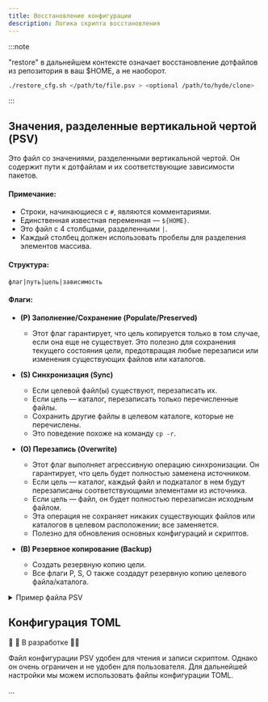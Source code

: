 ```yaml
---
title: Восстановление конфигурации
description: Логика скрипта восстановления
---
```


:::note

"restore" в дальнейшем контексте означает восстановление дотфайлов из репозитория в ваш $HOME, а не наоборот.

```sh
./restore_cfg.sh </path/to/file.psv > <optional /path/to/hyde/clone>
```

:::

## Значения, разделенные вертикальной чертой (PSV)

Это файл со значениями, разделенными вертикальной чертой. Он содержит пути к дотфайлам и их соответствующие зависимости пакетов.

#### Примечание:

- Строки, начинающиеся с `#`, являются комментариями.
- Единственная известная переменная — `${HOME}`.
- Это файл с 4 столбцами, разделенными `|`.
- Каждый столбец должен использовать пробелы для разделения элементов массива.

#### Структура:

```shell
флаг|путь|цель|зависимость
```

#### Флаги:

-   **(P) Заполнение/Сохранение (Populate/Preserved)**

    -   Этот флаг гарантирует, что цель копируется только в том случае, если она еще не существует. Это полезно для сохранения текущего состояния цели, предотвращая любые перезаписи или изменения существующих файлов или каталогов.

-   **(S) Синхронизация (Sync)**

    -   Если целевой файл(ы) существуют, перезаписать их.
    -   Если цель — каталог, перезаписать только перечисленные файлы.
    -   Сохранить другие файлы в целевом каталоге, которые не перечислены.
    -   Это поведение похоже на команду `cp -r`.

-   **(O) Перезапись (Overwrite)**

    -   Этот флаг выполняет агрессивную операцию синхронизации. Он гарантирует, что цель будет полностью заменена источником.
    -   Если цель — каталог, каждый файл и подкаталог в нем будут перезаписаны соответствующими элементами из источника.
    -   Если цель — файл, он будет полностью перезаписан исходным файлом.
    -   Эта операция не сохраняет никаких существующих файлов или каталогов в целевом расположении; все заменяется.
    -   Полезно для обновления основных конфигураций и скриптов.

-   **(B) Резервное копирование (Backup)**
    -   Создать резервную копию цели.
    -   Все флаги P, S, O также создадут резервную копию целевого файла/каталога.

<details>
<summary>Пример файла PSV</summary>

```shell
#  Основные файлы Hyde 
P|${HOME}/.config/hyde|config.toml|hyprland
P|${HOME}/.config/hypr|hyde.conf animations.conf windowrules.conf keybindings.conf userprefs.conf monitors.conf|hyprland
P|${HOME}/.config/hypr|nvidia.conf|hyprland nvidia-utils
P|${HOME}/.config/hypr/themes|theme.conf wallbash.conf colors.conf|hyprland
P|${HOME}/.local/state|hyde|hyprland

S|${HOME}/.config/hypr|hyprland.conf|hyprland
S|${HOME}/.local|bin|hyprland
S|${HOME}/.config|gtk-3.0|nwg-look
S|${HOME}/.config|nwg-look|nwg-look
S|${HOME}/.config|xsettingsd|nwg-look
S|${HOME}|.gtkrc-2.0|nwg-look
S|${HOME}/.config|Kvantum|kvantum
S|${HOME}/.config|qt5ct|qt5ct
S|${HOME}/.config|qt6ct|qt6ct
S|${HOME}/.config/hyde|wallbash|hyprland
S|${HOME}/.config/hypr|animations|hyprland

O|${HOME}/.local/share|hyde|hyprland
O|${HOME}/.local/lib|hyde|hyprland

#  Редактор 
P|${HOME}/.config/Code - OSS/User|settings.json|code
P|${HOME}/.config/Code/User|settings.json|visual-studio-code-bin
P|${HOME}/.config/VSCodium/User|settings.json|vscodium-bin

#  Панель 
P|${HOME}/.config/waybar|config.ctl|waybar
S|${HOME}/.config/waybar|modules config.jsonc theme.css style.css|waybar

#  Терминал 
P|${HOME}/.config|lsd|lsd
S|${HOME}/.config|fastfetch|fastfetch
S|${HOME}/.config/kitty|hyde.conf theme.conf|kitty
P|${HOME}/.config/kitty|kitty.conf|kitty

#  Оболочка 
P|${HOME}/.config|fish|fish
P|${HOME}|.zshrc .hyde.zshrc .p10k.zsh|zsh zsh-theme-powerlevel10k pokego-bin
S|${HOME}|.zshenv|zsh zsh-theme-powerlevel10k

#  Файловый менеджер 
P|${HOME}/.local/state|dolphinstaterc|dolphin
P|${HOME}/.config|baloofilerc|dolphin
S|${HOME}/.config/menus|applications.menu|dolphin
S|${HOME}/.config|dolphinrc|dolphin
S|${HOME}/.config|kdeglobals|dolphin
S|${HOME}/.local/share/kio/servicemenus|hydewallpaper.desktop|dolphin
S|${HOME}/.local/share/kxmlgui5|dolphin|dolphin
S|${HOME}/.local/share|dolphin|dolphin

#  Ввод 
P|${HOME}/.config|libinput-gestures.conf|libinput-gestures

#  Wayland 
P|${HOME}/.config|spotify-flags.conf|spotify
P|${HOME}/.config|code-flags.conf|code
P|${HOME}/.config|code-flags.conf|visual-studio-code-bin
P|${HOME}/.config|vscodium-flags.conf|vscodium-bin
P|${HOME}/.config|electron-flags.conf|electron

#  Уведомления 
S|${HOME}/.config|dunst|dunst

#  Игры 
S|${HOME}/.config|MangoHud|mangohud

#  Лаунчер 
S|${HOME}/.config|rofi|rofi
S|${HOME}/.config|wlogout|wlogout

#  Экран блокировки 
S|${HOME}/.config|swaylock|swaylock-effects
P|${HOME}/.config/hypr|hyprlock.conf|hyprlock
S|${HOME}/.config/hypr|hyprlock|hyprlock

#  Демон бездействия 
P|${HOME}/.config/hypr|hypridle.conf|hypridle
```

</details>

## Конфигурация TOML

🚧 🚧 В разработке 🚧🚧

Файл конфигурации PSV удобен для чтения и записи скриптом. Однако он очень ограничен и не удобен для пользователя.
Для дальнейшей настройки мы можем использовать файлы конфигурации TOML.

...
